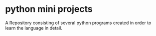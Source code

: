 # python mini projects
 A Repository consisting of several python programs created in order to learn the language in detail. 
